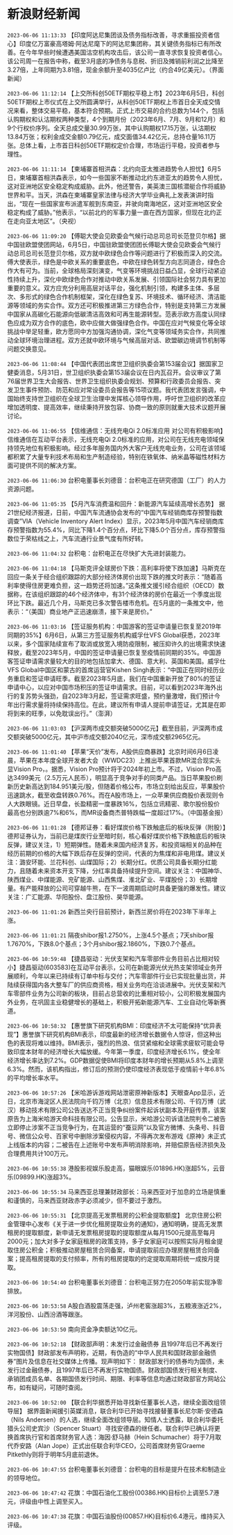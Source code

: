 # 新浪财经新闻
`2023-06-06 11:13:33` 【印度阿达尼集团谈及债务指标改善，寻求重振投资者信心】印度亿万富豪高塔姆·阿达尼麾下的阿达尼集团称，其关键债务指标已有所改善。在今年早些时候遭遇美国沽空机构攻击后，该公司一直寻求恢复投资者信心。该公司周一在报告中称，截至3月底的净债务与息税、折旧及摊销前利润之比降至3.27倍，上年同期为3.81倍，现金余额升至4035亿卢比（约合49亿美元）。（界面新闻）

`2023-06-06 11:12:14` 【上交所科创50ETF期权平稳上市】2023年6月5日，科创50ETF期权上市仪式在上交所圆满举行，从科创50ETF期权上市首日全天成交情况来看，整体交易平稳，基本符合预期。正式上市交易的合约总数为144个，包括认购期权和认沽期权两种类型，4个到期月份（2023年6月、7月、9月和12月）和9个行权价序列。全天总成交量30.99万张，其中认购期权17.15万张，认沽期权13.84万张；权利金成交金额0.79亿元，成交面值34.42亿元，总持仓量16.11万张。总体上看，上市首日科创50ETF期权定价合理，市场运行平稳，投资者参与理性。

`2023-06-06 11:11:14` 【柬埔寨首相洪森：北约向亚太推进趋势令人担忧】6月5日，柬埔寨首相洪森表示，如今一些国家不断推动北约东进亚太的趋势令人担忧，这对亚洲地区安全稳定构成威胁。此外，他还警告，美英澳三国核潜艇合作将威胁世界和平。当天，洪森在柬埔寨皇家法律与经济大学毕业典礼上发表演讲时指出，“现在一些国家宣布派遣军舰到东南亚，并驶向南海地区，这对亚洲地区安全稳定构成了威胁。”他表示，“以前北约的军事力量一直在西方国家，但现在北约正在走向亚太地区”。（央视）

`2023-06-06 11:09:20` 【傅聪大使会见欧委会气候行动总司总司长范登贝尔格】据中国驻欧盟使团网站，6月5日，中国驻欧盟使团团长傅聪大使会见欧委会气候行动总司总司长范登贝尔格，双方就中欧绿色合作等问题进行了积极而深入的交流。傅大使表示，绿色是中欧关系的重要底色，中欧在绿色转型方向志同道合，绿色合作大有可为。当前，全球格局深刻演变，气变等环境挑战日益凸显，全球行动紧迫性持续上升，深化中欧绿色合作对推动中欧关系发展、引领国际社会努力具有更加重要的意义。双方应充分利用高层对话平台，强化机制引领，构建多主体、多层次、多形式的绿色合作机制框架，深化在绿色复苏、环境技术、循环经济、清洁能源等领域的务实合作。双方还可积极推进第三方绿色合作，特别是支持第三方发展中国家从高碳化石能源向低碳清洁高效和可再生能源转型。范表示欧方高度认同绿色应成为双方合作的底色，欧中应做大做强绿色合作。中国在应对气候变化等全球挑战中举足轻重，欧方愿同中方加强沟通协调，深化气变等领域务实合作，共同推动全球环境治理进程。双方还就中欧环境与气候高层对话、欧盟碳边境调节机制等问题交换意见。

`2023-06-06 11:08:44` 【中国代表团出席世卫组织执委会第153届会议】据国家卫健委消息，5月31日，世卫组织执委会第153届会议在日内瓦召开。会议审议了第76届世界卫生大会报告、世界卫生组织执委会规划、预算和行政委员会报告、突发卫生事件预防、防范和应对常设委员会报告等15项议题。我代表团发言强调，中国始终支持世卫组织在全球卫生治理中发挥核心领导作用，呼吁世卫组织的改革应增加透明度、提高效率，继续秉持开放包容、协商一致的原则就重大技术议题开展讨论。

`2023-06-06 11:06:55` 【信维通信：无线充电Qi 2.0标准应用 对公司有积极影响】信维通信在互动平台表示，无线充电Qi 2.0标准的应用，对公司在无线充电领域保持领先地位有积极影响。经过多年服务国内外大客户无线充电业务，公司在该领域都积累了大量专利技术布局和生产制造经验，特别在铁氧体、纳米晶等磁性材料方面可提供不同的解决方案。

`2023-06-06 11:06:30` 台积电董事长刘德音：台积电正在研究德国（工厂）的人力资源问题。

`2023-06-06 11:05:35` 【5月汽车消费温和回升：新能源汽车延续高增长态势】 据21世纪经济报道，日前，中国汽车流通协会发布的“中国汽车经销商库存预警指数调查”VIA（Vehicle Inventory Alert Index）显示，2023年5月中国汽车经销商库存预警指数为55.4%，同比下降1.4个百分点，环比下降5.0个百分点，库存预警指数位于荣枯线之上，汽车流通行业景气度有所好转。

`2023-06-06 11:04:32` 台积电：台积电正在尽快扩大先进封装能力。

`2023-06-06 11:04:18` 【马斯克评全球房价下跌：高利率将使下跌加速】马斯克在回应一条关于经合组织跟踪的大部分经济体房价出现下跌的推文时表示：“随着高利率使得住房更难负担，这一趋势还将加速。”这条推文援引经合组织（OECD）数据称，在该组织跟踪的46个经济体中，有31个经济体的房价在最近一个季度出现环比下跌。最近几个月，马斯克已多次警告楼市危机。在5月底的一条推文中，他表示：“（美国）商业地产正迅速崩溃，接下来是房价。”

`2023-06-06 11:03:16` 【签证服务机构：中国游客的签证申请量已恢复至2019年同期的35%】6月6日，从第三方签证服务机构威孚仕VFS Global获悉，2023年以来，多个国家陆续宣布了取消或放宽入境防疫限制，被压抑许久的出境需求快速释放，截至2023年5月，中国的签证申请量已恢复至疫情前同期的35%。中国游客签证申请需求量较大的目的地包括加拿大、德国、意大利、英国和美国。威孚仕VFS Global中国区和蒙古的首席运营官Kishen Singh表示：“中国正在同时经历业务重启和签证申请旺季。截至2023年5月底，我们在中国重新开放了80%的签证申请中心，以应对中国市场积压的签证申请需求。目前，可以看到2023年海外出行的复苏势头强劲，自2023年3月起，签证需求旺盛，预约量激增，我们预计今年出行需求量将持续保持高位。在此，建议所有申请人提前申请签证，尤其是在即将到来的旺季，以免耽误出行。”（澎湃）

`2023-06-06 11:03:03` 【沪深两市成交额突破5000亿元】截至目前，沪深两市成交额突破5000亿元，其中沪市成交额2040亿元，深市成交额2965亿元。

`2023-06-06 11:01:40` 【苹果“天价”发布，A股供应商暴跌】北京时间6月6日凌晨，苹果在本年度全球开发者大会（WWDC23）上推出苹果首款MR混合现实头显Vision Pro，。据悉，Vision Pro预计将于2024年初上市。不过，Vision Pro高达3499美元（2.5万元人民币），明显高于竞争对手的同类产品。当日苹果股价刷新历史新高达到184.951美元/股，但随着价格公布，市场立刻给出反应，苹果股价迅速跳水，截至收盘转跌0.76%。而在A股市场上，一众苹果供应商股价表现则令人大跌眼镜。近日早盘，长盈精密一度暴跌16%，包括立讯精密、歌尔股份股价最高也分别跌逾7%和6%，而MR设备商杰普特跌幅一度超过17%。（中国基金报）

`2023-06-06 11:01:28` 【德邦证券：看好煤炭价格下跌触底后的板块反弹（附股）】德邦证券认为，当前已是煤炭行业至暗时刻，核心看好煤炭价格下跌触底后的板块反弹，建议关注，1）短期弹性。随着未来国内经济复苏，和投资端相关的品种在经历前期的价格的大幅下跌后存在反弹的空间，代表的为焦煤和非电用煤。建议关注：潞安环能、兰花科创、山煤国际；2）长期分红。优质公司具备长期分红能力，且随着未来资本开支下降，分红率具备持续提升空间。建议关注：中国神华、陕西煤业、中煤能源、兖矿能源、山西焦煤、淮北矿业、平煤股份；3）长期增量。有产能释放的公司可穿越牛熊，在下一波周期启动时具备更强的爆发性。建议关注：广汇能源、华阳股份、盘江股份、昊华能源。

`2023-06-06 11:01:26` 新西兰央行目前预计，新西兰房价将在2023年下半年上涨。

`2023-06-06 11:01:21` 隔夜shibor报1.2750%，上涨4.5个基点；7天shibor报1.7670%，下跌8.0个基点；3个月shibor报2.1860%，下跌0.7个基点。

`2023-06-06 10:59:48` 【捷昌驱动：光伏支架和汽车零部件业务目前占比相对较小】捷昌驱动(603583)在互动平台表示，公司在新能源光伏光热支架领域业务开展顺利，今年以来已持续有订单中标与交付；汽车零部件行业已实现批量出货，并陆续获得国内各大整车厂的供应商资格，相关业务均在洽谈进展中。光伏支架和汽车零部件业务为公司新的板块，目前占总营收的比重相对较小，公司积极发展国内外业务，在巩固主业稳健增长的基础上，积极开拓新能源汽车、工业自动化等新赛道。

`2023-06-06 10:58:32` 【惠誉旗下研究机构BMI：印度经济不太可能保持“优异表现”】惠誉旗下研究机构BMI表示，印度最新的经济增长数据令人惊讶，但这种出色的表现将难以维持。BMI表示，强烈的热浪、信贷紧缩和全球需求疲软可能会导致印度本财年的经济增长大幅放缓。今年第一季度，印度经济增长6.1%，使全年经济增长率达到7.2%。GDP数据促使BMI将印度本财年的增长预期从5.8%上调至6.3%。然而，该机构指出，修订后的预测仍使印度经济表现低于疫情前十年6.8%的平均增长率水平。

`2023-06-06 10:57:26` 【米哈游诉游戏网站泄密原神新版本】天眼查App显示，近日，北京市海淀区人民法院向千钧万博（北京）信息技术有限公司、千钧万博（武汉）移动技术有限公司公告送达不正当竞争纠纷案件起诉状副本及开庭传票，该案原告为上海米哈游天命科技有限公司。公告显示，米哈游公司诉请法院判令二被告立即停止涉案不正当竞争行为，在其运营的“蚕豆网”以及官方微博、头条号、抖音号、微信公众号、百家号中删除涉案侵权内容，不得再次发布游戏《原神》未正式上线版本的内容；二被告在上述账号中发布声明消除影响，并赔偿原告经济损失及合理费用共计100万元。

`2023-06-06 10:55:38` 港股影视娱乐股走高，猫眼娱乐(01896.HK)涨超5%，云音乐(09899.HK)涨超3%。

`2023-06-06 10:55:34` 马来西亚总理兼财政部长：马来西亚对于加息的立场是慎重和谨慎的，马来西亚财政赤字必须减少，但不要过于激烈。

`2023-06-06 10:55:31` 【北京提高无发票租房的公积金提取额度】 北京住房公积金管理中心发布《关于进一步优化租房提取业务的通知》，通知明确，提高无发票租房的提取额度，新申请无发票租房提取的提取额度从每月1500元提高至每月2000元；加大对多子女家庭租房的政策支持，多子女家庭可以按照实际月租金提取住房公积金；积极推动房屋租赁合同备案，申请提取前应办理房屋租赁合同备案；提高租房提取的支付频率，所有的租房提取的约定提取周期将统一成按月提取。

`2023-06-06 10:54:40` 台积电董事长刘德音：台积电正努力在2050年前实现净零排放。

`2023-06-06 10:53:58` A股白酒股震荡走强，泸州老窖涨超3%，五粮液涨近2%，洋河股份、山西汾酒等跟涨。

`2023-06-06 10:53:50` 南向资金净卖额达10亿元。

`2023-06-06 10:52:18` 【财政部声明：未发行过金融债券 且1997年后已不再发行实物国债】财政部发布声明称，近期，有伪造的“中华人民共和国财政部金融债券”图片及信息在社交媒体上传播。现声明如下： 财政部发行的债券均为国债，未发行过金融债券，且1997年后已不再发行实物国债。财政部国债发行相关制度、承销团成员名单、各期国债发行时间、期限、利率等信息均通过财政部官方网站公布，如有疑问，可随时查阅。

`2023-06-06 10:52:00` 【联合利华据悉开始寻找新任董事长人选，继续全面改组领导层】 据界面新闻援引英媒消息，联合利华已开始寻找接替董事长尼尔斯·安德森（Nils Andersen）的人选，继续全面改组领导层。知情人士透露，联合利华委托猎头公司史宾沙（Spencer Stuart）寻找安德森的继任者。联合利华已确认将更换首席执行官和首席财务官人选：海因·舒马赫（Hein Schumacher）将于7月取代乔安路（Alan Jope）正式出任联合利华CEO，公司首席财务官Graeme Pitkethly则将于明年5月底前退休。

`2023-06-06 10:47:55` 台积电董事长刘德音：台积电的目标是提升在技术和制造业的领导地位。

`2023-06-06 10:47:42` 花旗：中国石油化工股份(00386.HK)目标价上调至5.7港元，评级由中性上调至买入。

`2023-06-06 10:47:38` 花旗：中国石油股份(00857.HK)目标价6.4港元，维持买入评级。


